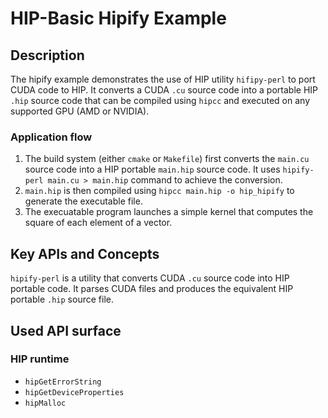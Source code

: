 # HIP-Basic Hipify Example

## Description

The hipify example demonstrates the use of HIP utility `hifipy-perl` to port CUDA code to HIP. It converts a CUDA `.cu` source code into a portable HIP `.hip` source code that can be compiled using `hipcc` and executed on any supported GPU (AMD or NVIDIA).

### Application flow

1. The build system (either `cmake` or `Makefile`) first converts the `main.cu` source code into a HIP portable `main.hip` source code. It uses `hipify-perl main.cu > main.hip` command to achieve the conversion.
2. `main.hip` is then compiled using `hipcc main.hip -o hip_hipify` to generate the executable file.
3. The execuatable program launches a simple kernel that computes the square of each element of a vector.

## Key APIs and Concepts

`hipify-perl` is a utility that converts CUDA `.cu` source code into HIP portable code. It parses CUDA files and produces the equivalent HIP portable `.hip` source file.

## Used API surface

### HIP runtime

- `hipGetErrorString`
- `hipGetDeviceProperties`
- `hipMalloc`
